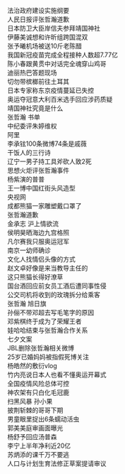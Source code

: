 法治政府建设实施纲要  
人民日报评张哲瀚道歉  
日本防卫大臣岸信夫参拜靖国神社  
伊藤美诚想和许昕组跨国混双  
张予曦机场被送10斤老陈醋  
我国新冠疫苗完成全程接种人数超7.77亿  
陈小春跟黄贯中对话完全魂穿山鸡哥  
迪丽热巴答题现场  
切勿带槟榔前往土耳其  
日本专家称东京疫情蔓延已失控  
奥运夺冠意大利百米选手回应涉药质疑  
靖国神社究竟是什么  
张哲瀚 书单  
中纪委评朱婷维权  
阿里  
李承铉100条微博74条是戚薇  
干饭人的三行诗  
辽宁一男子持工具斧砍人致2死  
思想火炬评张哲瀚事件  
杨紫演的普普  
王一博中国红街头风造型  
央视网  
成都熊猫一家雕塑戴口罩了  
张哲瀚道歉  
金承志 沪上情欲流  
侯明昊晒海边九宫格照  
凡尔赛我只服奥运冠军  
南京一幼师确诊  
文化人找情侣头像的方式  
赵文卓好像是来当教导主任的  
这只熊猫长得好潦草  
国台酒回应前女员工酒后遭同事性侵  
公交司机将收到的玫瑰拆分给乘客  
张哲瀚 旭日旗  
孙俪不带邓超去写毛笔字的原因  
邓紫棋终于成为了荣耀王者  
娃哈哈结束与张哲瀚合作关系  
七夕文案  
JBL删除张哲瀚相关微博  
25岁已婚妈妈被指假死博关注  
杨皓然的敷衍vlog  
竹内亮说日本人也看不懂奥运开幕式  
全国疫情风险总体可控  
神农架有只白化毛冠鹿  
扫黑风暴 孙小果  
披荆斩棘的哥哥下期  
男童眼里捉出6条蠕动活虫  
郭美美庭审画面曝光  
杨舒予回应汤普森  
李宁上半年净利近20亿  
苏炳添的课千万不要逃  
人口与计划生育法修正草案提请审议  
